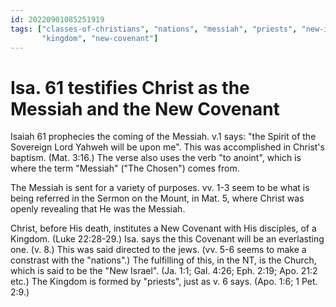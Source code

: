```yaml
---
id: 20220901085251919
tags: ["classes-of-christians", "nations", "messiah", "priests", "new-israel",
       "kingdom", "new-covenant"]
---
```


# Isa. 61 testifies Christ as the Messiah and the New Covenant

Isaiah 61 prophecies the coming of the Messiah. v.1 says: "the Spirit of the
Sovereign Lord Yahweh will be upon me". This was accomplished in Christ's
baptism. (Mat. 3:16.) The verse also uses the verb "to anoint", which is where
the term "Messiah" ("The Chosen") comes from.

The Messiah is sent for a variety of purposes. vv. 1-3 seem to be what is being
referred in the Sermon on the Mount, in Mat. 5, where Christ was openly
revealing that He was the Messiah.

Christ, before His death, institutes a New Covenant with His disciples, of a
Kingdom. (Luke 22:28-29.) Isa. says the this Covenant will be an everlasting
one. (v. 8.) This was said directed to the jews. (vv. 5-6 seems to make a
constrast with the "nations".) The fulfilling of this, in the NT, is the Church,
which is said to be the "New Israel". (Ja. 1:1; Gal. 4:26; Eph. 2:19; Apo. 21:2
etc.) The Kingdom is formed by "priests", just as v. 6 says. (Apo. 1:6; 1 Pet.
2:9.)
